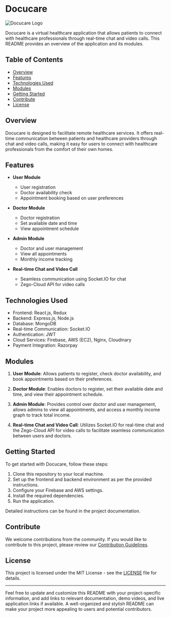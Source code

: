 # Docucare

![Docucare Logo](link_to_your_logo.png)

Docucare is a virtual healthcare application that allows patients to connect with healthcare professionals through real-time chat and video calls. This README provides an overview of the application and its modules.

## Table of Contents

- [Overview](#overview)
- [Features](#features)
- [Technologies Used](#technologies-used)
- [Modules](#modules)
- [Getting Started](#getting-started)
- [Contribute](#contribute)
- [License](#license)

## Overview

Docucare is designed to facilitate remote healthcare services. It offers real-time communication between patients and healthcare providers through chat and video calls, making it easy for users to connect with healthcare professionals from the comfort of their own homes.

## Features

- **User Module**
  - User registration
  - Doctor availability check
  - Appointment booking based on user preferences

- **Doctor Module**
  - Doctor registration
  - Set available date and time
  - View appointment schedule

- **Admin Module**
  - Doctor and user management
  - View all appointments
  - Monthly income tracking

- **Real-time Chat and Video Call**
  - Seamless communication using Socket.IO for chat
  - Zego-Cloud API for video calls

## Technologies Used

- Frontend: React.js, Redux
- Backend: Express.js, Node.js
- Database: MongoDB
- Real-time Communication: Socket.IO
- Authentication: JWT
- Cloud Services: Firebase, AWS (EC2), Nginx, Cloudinary
- Payment Integration: Razorpay

## Modules

1. **User Module**: Allows patients to register, check doctor availability, and book appointments based on their preferences.

2. **Doctor Module**: Enables doctors to register, set their available date and time, and view their appointment schedule.

3. **Admin Module**: Provides control over doctor and user management, allows admins to view all appointments, and access a monthly income graph to track total income.

4. **Real-time Chat and Video Call**: Utilizes Socket.IO for real-time chat and the Zego-Cloud API for video calls to facilitate seamless communication between users and doctors.

## Getting Started

To get started with Docucare, follow these steps:

1. Clone this repository to your local machine.
2. Set up the frontend and backend environment as per the provided instructions.
3. Configure your Firebase and AWS settings.
4. Install the required dependencies.
5. Run the application.

Detailed instructions can be found in the project documentation.

## Contribute

We welcome contributions from the community. If you would like to contribute to this project, please review our [Contribution Guidelines](CONTRIBUTING.md).

## License

This project is licensed under the MIT License - see the [LICENSE](LICENSE) file for details.

---

Feel free to update and customize this README with your project-specific information, and add links to relevant documentation, demo videos, and live application links if available. A well-organized and stylish README can make your project more appealing to users and potential contributors.
